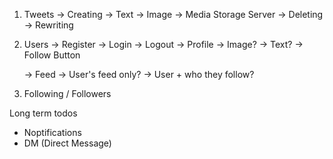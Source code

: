 1. Tweets
    -> Creating
        -> Text
        -> Image -> Media Storage Server
    -> Deleting
    -> Rewriting

2. Users
    -> Register
    -> Login
    -> Logout
    -> Profile
        -> Image?
        -> Text?
        -> Follow Button

    -> Feed
        -> User's feed only?
        -> User + who they follow?



3. Following / Followers

Long term todos
 - Noptifications
 - DM (Direct Message)
